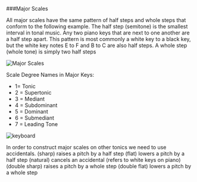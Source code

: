 ###Major Scales

All major scales have the same pattern of half steps and whole steps that conform to the following example.
The half step (semitone) is the smallest interval in tonal music. Any two piano keys that are next to one
another are a half step apart. This pattern is most commonly a white key to a black key, but the white key
notes E to F and B to C are also half steps. A whole step (whole tone) is simply two half steps

![Major Scales](https://cloud.githubusercontent.com/assets/4376131/8402368/146c14fe-1e5d-11e5-8134-b94284c25c4c.JPG)


Scale Degree Names in Major Keys:
* 1= Tonic
* 2 = Supertonic
* 3 = Mediant
* 4 = Subdominant
* 5 = Dominant
* 6 = Submediant
* 7 = Leading Tone

![keyboard](https://cloud.githubusercontent.com/assets/4376131/8402381/2e738f26-1e5d-11e5-8216-cd2895206531.JPG)

In order to construct major scales on other tonics we need to use accidentals.
(sharp) raises a pitch by a half step
(flat) lowers a pitch by a half step
(natural) cancels an accidental (refers to white keys on piano)
(double sharp) raises a pitch by a whole step
(double flat) lowers a pitch by a whole step
